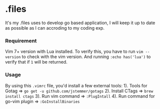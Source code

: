 # .files
It's my .files uses to develop go based application, I will keep it up to date as possible as I can accroding to my coding exp.

### Requirement
Vim 7+ version with Lua installed. 
To verify this, you have to run `vim --version` to check with the vim
version. And running `:echo has('lua')` to verify that if `1` will be
returned.                                                            

### Usage
By using this `.vimrc` file, you'd install a few external tools:
1). Tools for Gotag => `go get -u github.com/jstemmer/gotags`
2). Install CTags => `brew install ctags`
3). Run vim command => `:PlugIntall`
4). Run command for go-vim plugin => `:GoInstallBinaries`
